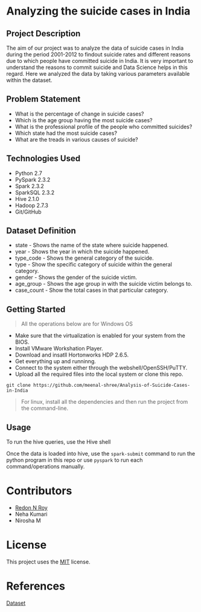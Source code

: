 # Analyzing the suicide cases in India

## Project Description

The aim of our project was to analyze the data of suicide cases in India during the period 2001-2012 to findout suicide rates and different reasons due to which people have committed suicide in India. It is very important to understand the reasons to commit suicide and Data Science helps in this regard. Here we analyzed the data by taking various parameters available within the dataset.

## Problem Statement

* What is the percentage of change in suicide cases?
* Which is the age group having the most suicide cases?
* What is the professional profile of the people who committed suicides?
* Which state had the most suicide cases?
* What are the treads in various causes of suicide?

## Technologies Used

* Python 2.7
* PySpark 2.3.2
* Spark 2.3.2
* SparkSQL 2.3.2
* Hive 2.1.0
* Hadoop 2.7.3
* Git/GitHub  

## Dataset Definition

* state - Shows the name of the state where suicide happened.
* year - Shows the year in which the suicide happened.
* type_code - Shows the general category of the suicide.
* type - Show the specific category of suicide within the general category.
* gender - Shows the gender of the suicide victim.
* age_group - Shows the age group in with the suicide victim belongs to.
* case_count - Show the total cases in that particular category.

## Getting Started

> All the operations below are for Windows OS
   
* Make sure that the virtualization is enabled for your system from the BIOS.
* Install VMware Workshation Player.
* Download and insatll Hortonworks HDP 2.6.5.
* Get everything up and runninng.
* Connect to the system either through the webshell/OpenSSH/PuTTY.
* Upload all the required files into the local system or clone this repo.
```
git clone https://github.com/meenal-shree/Analysis-of-Suicide-Cases-in-India
```
> For linux, install all the dependencies and then run the project from the command-line.

## Usage

To run the hive queries, use the Hive shell

Once the data is loaded into hive, use the `spark-submit` command to run the python program in this repo or use `pyspark` to run each command/operations manually.

# Contributors

* [Redon N Roy](https://github.com/redon-n-roy)
* Neha Kumari
* Nirosha M

# License

 This project uses the [MIT](./LICENSE) license.

# References
 [Dataset](https://www.kaggle.com/rajanand/suicides-in-india)
